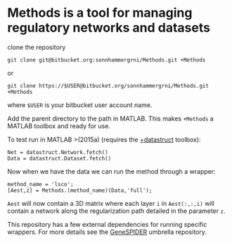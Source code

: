 # Methods is a tool for managing regulatory networks and datasets

clone the repository
```
git clone git@bitbucket.org:sonnhammergrni/Methods.git +Methods
```
or
```
git clone https://$USER@bitbucket.org/sonnhammergrni/Methods.git +Methods
```

where `$USER` is your bitbucket user account name.

Add the parent directory to the path in MATLAB. This makes `+Methods` a MATLAB toolbox and ready for use.

To test run in MATLAB >(2015a) (requires the [+datastruct](https://bitbucket.org/sonnhammergrni/datastruct) toolbox):

    Net = datastruct.Network.fetch()
    Data = datastruct.Dataset.fetch()

Now when we have the data we can run the method through a wrapper:

    method_name = 'lsco';
    [Aest,z] = Methods.(method_name)(Data,'full');

`Aest` will now contain a 3D matrix where each layer `i` in `Aest(:,:,i)` will contain a network along the regularization path detailed in the parameter `z`.

This repository has a few external dependencies for running specific wrappers.
For more details see the [GeneSPIDER](https://bitbucket.org/sonnhammergrni/genespider) umbrella repository.
